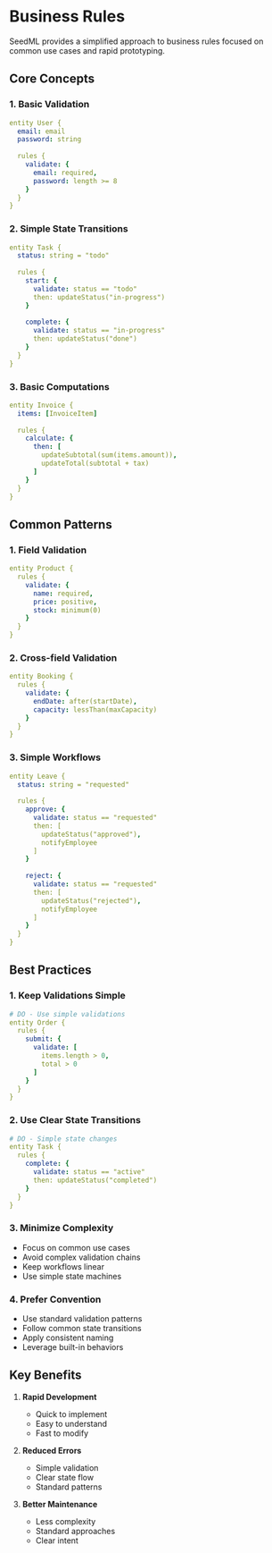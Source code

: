 # Business Rules

SeedML provides a simplified approach to business rules focused on common use cases and rapid prototyping.

## Core Concepts

### 1. Basic Validation
```yaml
entity User {
  email: email
  password: string
  
  rules {
    validate: {
      email: required,
      password: length >= 8
    }
  }
}
```

### 2. Simple State Transitions
```yaml
entity Task {
  status: string = "todo"
  
  rules {
    start: {
      validate: status == "todo"
      then: updateStatus("in-progress")
    }
    
    complete: {
      validate: status == "in-progress"
      then: updateStatus("done")
    }
  }
}
```

### 3. Basic Computations
```yaml
entity Invoice {
  items: [InvoiceItem]
  
  rules {
    calculate: {
      then: [
        updateSubtotal(sum(items.amount)),
        updateTotal(subtotal + tax)
      ]
    }
  }
}
```

## Common Patterns

### 1. Field Validation
```yaml
entity Product {
  rules {
    validate: {
      name: required,
      price: positive,
      stock: minimum(0)
    }
  }
}
```

### 2. Cross-field Validation
```yaml
entity Booking {
  rules {
    validate: {
      endDate: after(startDate),
      capacity: lessThan(maxCapacity)
    }
  }
}
```

### 3. Simple Workflows
```yaml
entity Leave {
  status: string = "requested"
  
  rules {
    approve: {
      validate: status == "requested"
      then: [
        updateStatus("approved"),
        notifyEmployee
      ]
    }
    
    reject: {
      validate: status == "requested"
      then: [
        updateStatus("rejected"),
        notifyEmployee
      ]
    }
  }
}
```

## Best Practices

### 1. Keep Validations Simple
```yaml
# DO - Use simple validations
entity Order {
  rules {
    submit: {
      validate: [
        items.length > 0,
        total > 0
      ]
    }
  }
}
```

### 2. Use Clear State Transitions
```yaml
# DO - Simple state changes
entity Task {
  rules {
    complete: {
      validate: status == "active"
      then: updateStatus("completed")
    }
  }
}
```

### 3. Minimize Complexity
- Focus on common use cases
- Avoid complex validation chains
- Keep workflows linear
- Use simple state machines

### 4. Prefer Convention
- Use standard validation patterns
- Follow common state transitions
- Apply consistent naming
- Leverage built-in behaviors

## Key Benefits

1. **Rapid Development**
   - Quick to implement
   - Easy to understand
   - Fast to modify

2. **Reduced Errors**
   - Simple validation
   - Clear state flow
   - Standard patterns

3. **Better Maintenance**
   - Less complexity
   - Standard approaches
   - Clear intent
